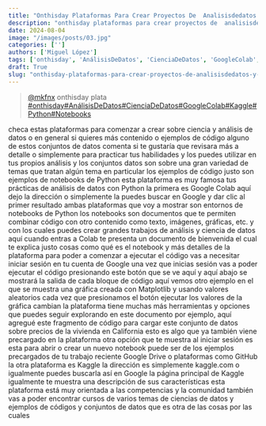 ```yaml
---
title: "Onthisday Plataformas Para Crear Proyectos De  Analisisdedatos Y  Cienciadedatos  Googlecolab"
description: "onthisday plataformas para crear proyectos de  analisisdedatos y  cienciadedatos  googlecolab"
date: 2024-08-04
image: "/images/posts/03.jpg"
categories: ['']
authors: ['Miguel López']
tags: ['onthisday', 'AnálisisDeDatos', 'CienciaDeDatos', 'GoogleColab', 'Kaggle', 'Python', 'Notebooks']
draft: True
slug: "onthisday-plataformas-para-crear-proyectos-de-analisisdedatos-y-cienciadedatos-googlecolab"
---
```


<blockquote class="tiktok-embed" cite="{https://www.tiktok.com/@mkfnx/video/7325167710160178437}" data-video-id="7325167710160178437" style="max-width: 605px;min-width: 325px;" > <section> <a target="_blank" title="@mkfnx" href="https://www.tiktok.com/@mkfnx?refer=embed">@mkfnx</a> onthisday plata </section> <a title="onthisday" target="_blank" href="https://www.tiktok.com/tag/onthisday?refer=embed">#onthisday</a><a title="AnálisisDeDatos" target="_blank" href="https://www.tiktok.com/tag/AnálisisDeDatos?refer=embed">#AnálisisDeDatos</a><a title="CienciaDeDatos" target="_blank" href="https://www.tiktok.com/tag/CienciaDeDatos?refer=embed">#CienciaDeDatos</a><a title="GoogleColab" target="_blank" href="https://www.tiktok.com/tag/GoogleColab?refer=embed">#GoogleColab</a><a title="Kaggle" target="_blank" href="https://www.tiktok.com/tag/Kaggle?refer=embed">#Kaggle</a><a title="Python" target="_blank" href="https://www.tiktok.com/tag/Python?refer=embed">#Python</a><a title="Notebooks" target="_blank" href="https://www.tiktok.com/tag/Notebooks?refer=embed">#Notebooks</a> </blockquote> <script async src="https://www.tiktok.com/embed.js"></script>

checa estas plataformas para comenzar a crear sobre ciencia y análisis de datos o en general si quieres más contenido o ejemplos de código alguno de estos conjuntos de datos comenta si te gustaría que revisara más a detalle o simplemente para practicar tus habilidades y los puedes utilizar en tus propios análisis y los conjuntos datos son sobre una gran variedad de temas que tratan algún tema en particular los ejemplos de código justo son ejemplos de notebooks de Python esta plataforma es muy famosa tus prácticas de análisis de datos con Python la primera es Google Colab aquí dejo la dirección o simplemente la puedes buscar en Google y dar clic al primer resultado ambas plataformas que voy a mostrar son entornos de notebooks de Python los notebooks son documentos que te permiten combinar código con otro contenido como texto, imágenes, gráficas, etc. y con los cuales puedes crear grandes trabajos de análisis y ciencia de datos aquí cuando entras a Colab te presenta un documento de bienvenida el cual te explica justo cosas como qué es el notebook y más detalles de la plataforma para poder a comenzar a ejecutar el código vas a necesitar iniciar sesión en tu cuenta de Google una vez que inicias sesión vas a poder ejecutar el código  presionando este botón que se ve aquí y aquí abajo se mostrará la salida de cada bloque de código aquí vemos otro ejemplo en el que se muestra una gráfica creada con Matplotlib y usando valores aleatorios cada vez que presionamos el botón ejecutar los valores de la gráfica cambian la plataforma tiene muchas más herramientas y opciones que puedes seguir explorando en este documento por ejemplo, aquí agregué este fragmento de código para cargar este conjunto de datos sobre precios de la vivienda en California esto es algo que ya también viene precargado en la plataforma otra opción que te muestra al iniciar sesión es esta para abrir o crear un nuevo notebook puede ser de los ejemplos precargados de tu trabajo reciente Google Drive o plataformas como GitHub la otra plataforma es Kaggle la dirección es simplemente kaggle.com o igualmente puedes buscarla así en Google la página principal de Kaggle igualmente te muestra una descripción de sus características esta plataforma está muy orientada a las competencias y la comunidad también vas a poder encontrar cursos de varios temas de ciencias de datos y ejemplos de códigos y conjuntos de datos que es otra de las cosas por las cuales 